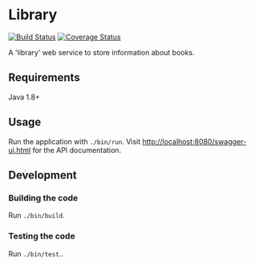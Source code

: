# Library

[![Build Status](https://travis-ci.org/bartfeenstra/library-java.svg?branch=master)](https://travis-ci.org/bartfeenstra/library-java) [![Coverage Status](https://coveralls.io/repos/github/bartfeenstra/library-java/badge.svg)](https://coveralls.io/github/bartfeenstra/library-java)

A 'library' web service to store information about books.

## Requirements
Java 1.8+

## Usage
Run the application with `./bin/run`. Visit
[http://localhost:8080/swagger-ui.html](http://localhost:8080/swagger-ui.html) for the API documentation.

## Development

### Building the code
Run `./bin/build`.

### Testing the code
Run `./bin/test`..
